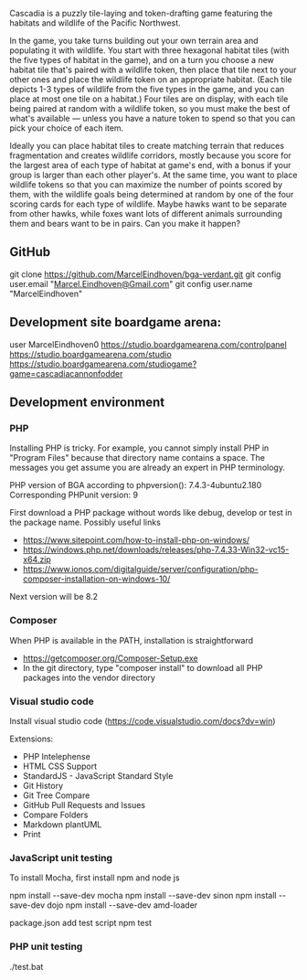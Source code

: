 Cascadia is a puzzly tile-laying and token-drafting game featuring the habitats and wildlife of the Pacific Northwest.

In the game, you take turns building out your own terrain area and populating it with wildlife. You start with three hexagonal habitat tiles (with the five types of habitat in the game), and on a turn you choose a new habitat tile that's paired with a wildlife token, then place that tile next to your other ones and place the wildlife token on an appropriate habitat. (Each tile depicts 1-3 types of wildlife from the five types in the game, and you can place at most one tile on a habitat.) Four tiles are on display, with each tile being paired at random with a wildlife token, so you must make the best of what's available — unless you have a nature token to spend so that you can pick your choice of each item.

Ideally you can place habitat tiles to create matching terrain that reduces fragmentation and creates wildlife corridors, mostly because you score for the largest area of each type of habitat at game's end, with a bonus if your group is larger than each other player's. At the same time, you want to place wildlife tokens so that you can maximize the number of points scored by them, with the wildlife goals being determined at random by one of the four scoring cards for each type of wildlife. Maybe hawks want to be separate from other hawks, while foxes want lots of different animals surrounding them and bears want to be in pairs. Can you make it happen?


## GitHub
git clone https://github.com/MarcelEindhoven/bga-verdant.git
git config user.email "Marcel.Eindhoven@Gmail.com"
git config user.name "MarcelEindhoven"

## Development site boardgame arena:
user MarcelEindhoven0
https://studio.boardgamearena.com/controlpanel
https://studio.boardgamearena.com/studio
https://studio.boardgamearena.com/studiogame?game=cascadiacannonfodder

## Development environment
### PHP
Installing PHP is tricky. For example, you cannot simply install PHP in "Program Files" because that directory name contains a space.
The messages you get assume you are already an expert in PHP terminology.

PHP version of BGA according to phpversion(): 7.4.3-4ubuntu2.180
Corresponding PHPunit version: 9


First download a PHP package without words like debug, develop or test in the package name. Possibly useful links
- https://www.sitepoint.com/how-to-install-php-on-windows/
- https://windows.php.net/downloads/releases/php-7.4.33-Win32-vc15-x64.zip
- https://www.ionos.com/digitalguide/server/configuration/php-composer-installation-on-windows-10/

Next version will be 8.2

### Composer
When PHP is available in the PATH, installation is straightforward
- https://getcomposer.org/Composer-Setup.exe
- In the git directory, type "composer install" to download all PHP packages into the vendor directory

### Visual studio code
Install visual studio code (https://code.visualstudio.com/docs?dv=win)

Extensions:
- PHP Intelephense 
- HTML CSS Support
- StandardJS - JavaScript Standard Style
- Git History
- Git Tree Compare
- GitHub Pull Requests and Issues
- Compare Folders
- Markdown plantUML
- Print

### JavaScript unit testing
To install Mocha, first install npm and node js

npm install --save-dev mocha
npm install --save-dev sinon
npm install --save-dev dojo
npm install --save-dev amd-loader

package.json add test script
npm test

### PHP unit testing
./test.bat
